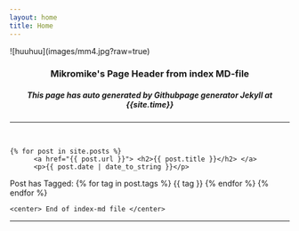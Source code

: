 ```yaml
---
layout: home
title: Home
---
```


<div style="margin-left:1px">
<p class="image.overwrite"> ![huuhuu](images/mm4.jpg?raw=true) </p>
    <h3 class="w3-text-black">
    <center>Mikromike's Page Header from index MD-file </center></h3>
    <div>
      <h5> <center><strong>This page has auto generated by Githubpage generator Jekyll at {{site.time}} </strong></center></h5>
    </div>
    <hr><br>

<div class="post">

    {% for post in site.posts %}
          <a href="{{ post.url }}"> <h2>{{ post.title }}</h2> </a>
          <p>{{ post.date | date_to_string }}</p>
Post has Tagged:
        {% for tag in post.tags %}
          <span class="label label-primary"> {{ tag }}</span>
        {% endfor %}
   {% endfor %}

</div>

    <center> End of index-md file </center>
<hr>

</div>
